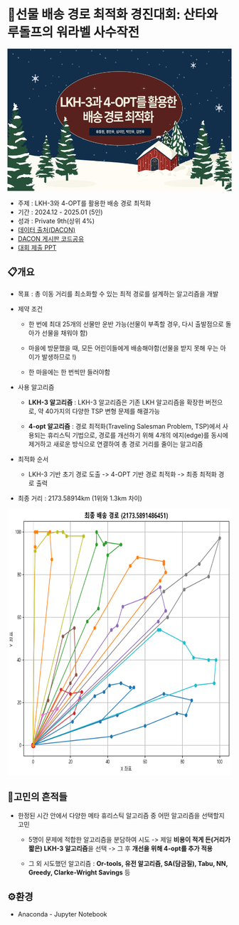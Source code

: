 # 🎅선물 배송 경로 최적화 경진대회: 산타와 루돌프의 워라벨 사수작전

<img src = "https://github.com/maango97/dacon-cvrp-optimization/blob/main/%ED%91%9C%EC%A7%80.png" width="600" height="320"/>

- 주제 : LKH-3와 4-OPT를 활용한 배송 경로 최적화
- 기간 : 2024.12 - 2025.01 (5인)
- 성과 : Private 9th(상위 4%)
- [데이터 출처(DACON)](https://dacon.io/competitions/official/236437/data)
- [DACON 게시판 코드공유](https://dacon.io/competitions/official/236437/codeshare/12186?page=1&dtype=recent)
- [대회 제출 PPT](https://github.com/maango97/dacon-cvrp-optimization/blob/main/DACON_%EC%A0%9C%EC%B6%9CPPT.pdf)


## 📋개요

- 목표 : 총 이동 거리를 최소화할 수 있는 최적 경로를 설계하는 알고리즘을 개발
  
- 제약 조건
  
  - 한 번에 최대 25개의 선물만 운반 가능(선물이 부족할 경우, 다시 출발점으로 돌아가 선물을 채워야 함)
  
  - 마을에 방문했을 때, 모든 어린이들에게 배송해야함(선물을 받지 못해 우는 아이가 발생하므로 !)
  
  - 한 마을에는 한 번씩만 들러야함
  
- 사용 알고리즘   

  - **LKH-3 알고리즘** : LKH-3 알고리즘은 기존 LKH 알고리즘을 확장한 버전으로, 약 40가지의 다양한 TSP 변형 문제를 해결가능
 
  - **4-opt 알고리즘** : 경로 최적화(Traveling Salesman Problem, TSP)에서 사용되는 휴리스틱 기법으로, 경로를 개선하기 위해 4개의 에지(edge)를 동시에 제거하고 새로운 방식으로 연결하여 총 경로 거리를 줄이는 알고리즘
  
- 최적화 순서

  - LKH-3 기반 초기 경로 도출 -> 4-OPT 기반 경로 최적화 -> 최종 최적화 경로 출력 
  
- 최종 거리 : 2173.58914km (1위와 1.3km 차이)
<img src="https://github.com/maango97/dacon-cvrp-optimization/blob/main/%EC%B5%9C%EC%A2%85%EA%B2%BD%EB%A1%9C_%EC%8B%9C%EA%B0%81%ED%99%94.png" width="600" height="600"/>


## 🧐고민의 흔적들

- 한정된 시간 안에서 다양한 메타 휴리스틱 알고리즘 중 어떤 알고리즘을 선택할지 고민
 
  - 5명이 문제에 적합한 알고리즘을 분담하여 시도 -> 제일 **비용이 적게 든(거리가 짧은) LKH-3 알고리즘**을 선택 -> 그 후 **개선을 위해 4-opt를 추가 적용**
    
  - 그 외 시도했던 알고리즘 : **Or-tools, 유전 알고리즘, SA(담금질), Tabu, NN, Greedy, Clarke-Wright Savings** 등


## ⚙환경

- Anaconda - Jupyter Notebook
